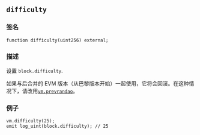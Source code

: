 ## `difficulty`

### 签名

```solidity
function difficulty(uint256) external;
```

### 描述

设置 `block.difficulty`.

如果与后合并的 EVM 版本（从巴黎版本开始）一起使用，它将会回滚。在这种情况下，请改用[`vm.prevrandao`][prevrandao]。 

### 例子

```solidity
vm.difficulty(25);
emit log_uint(block.difficulty); // 25
```

[prevrandao]: ./prevrandao.md
